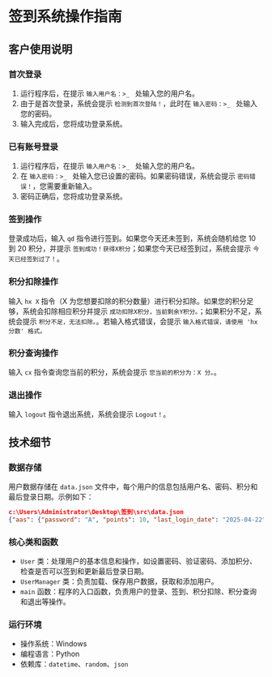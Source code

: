 # 签到系统操作指南

## 客户使用说明
### 首次登录
1. 运行程序后，在提示 `输入用户名：>_ ` 处输入您的用户名。
2. 由于是首次登录，系统会提示 `检测到首次登陆！`，此时在 `输入密码：>_ ` 处输入您的密码。
3. 输入完成后，您将成功登录系统。

### 已有账号登录
1. 运行程序后，在提示 `输入用户名：>_ ` 处输入您的用户名。
2. 在 `输入密码：>_ ` 处输入您已设置的密码。如果密码错误，系统会提示 `密码错误！`，您需要重新输入。
3. 密码正确后，您将成功登录系统。

### 签到操作
登录成功后，输入 `qd` 指令进行签到。如果您今天还未签到，系统会随机给您 10 到 20 积分，并提示 `签到成功！获得X积分`；如果您今天已经签到过，系统会提示 `今天已经签到过了！`。

### 积分扣除操作
输入 `hx X` 指令（X 为您想要扣除的积分数量）进行积分扣除。如果您的积分足够，系统会扣除相应积分并提示 `成功扣除X积分，当前剩余Y积分。`；如果积分不足，系统会提示 `积分不足，无法扣除。`。若输入格式错误，会提示 `输入格式错误，请使用 'hx 分数' 格式。`

### 积分查询操作
输入 `cx` 指令查询您当前的积分，系统会提示 `您当前的积分为：X 分。`。

### 退出操作
输入 `logout` 指令退出系统，系统会提示 `Logout！`。

## 技术细节
### 数据存储
用户数据存储在 `data.json` 文件中，每个用户的信息包括用户名、密码、积分和最后登录日期。示例如下：
```json
c:\Users\Administrator\Desktop\签到\src\data.json
{"aas": {"password": "A", "points": 10, "last_login_date": "2025-04-22"}, "cmd": {"password": "Aa114514", "points": 20, "last_login_date": "2025-04-22"}}
```

### 核心类和函数
- `User` 类：处理用户的基本信息和操作，如设置密码、验证密码、添加积分、检查是否可以签到和更新最后登录日期。
- `UserManager` 类：负责加载、保存用户数据，获取和添加用户。
- `main` 函数：程序的入口函数，负责用户的登录、签到、积分扣除、积分查询和退出等操作。

### 运行环境
- 操作系统：Windows
- 编程语言：Python
- 依赖库：`datetime`、`random`、`json`
